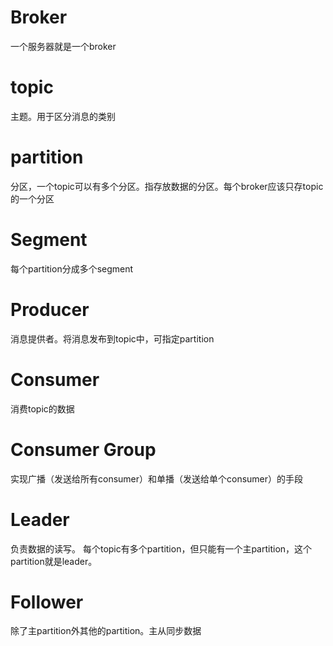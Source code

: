 # Broker
一个服务器就是一个broker
# topic
主题。用于区分消息的类别
# partition
分区，一个topic可以有多个分区。指存放数据的分区。每个broker应该只存topic的一个分区
# Segment
每个partition分成多个segment
# Producer
消息提供者。将消息发布到topic中，可指定partition
# Consumer
消费topic的数据
# Consumer Group
实现广播（发送给所有consumer）和单播（发送给单个consumer）的手段
# Leader
负责数据的读写。
每个topic有多个partition，但只能有一个主partition，这个partition就是leader。
# Follower
除了主partition外其他的partition。主从同步数据
# 
